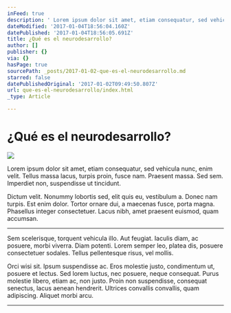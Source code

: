 ```yaml
---
inFeed: true
description: ' Lorem ipsum dolor sit amet, etiam consequatur, sed vehicula nunc, enim velit. Tellus massa lacus, turpis proin, fusce nam. Praesent massa. Sed sem. Imperdiet non, suspendisse ut tincidunt.'
dateModified: '2017-01-04T18:56:04.160Z'
datePublished: '2017-01-04T18:56:05.691Z'
title: ¿Qué es el neurodesarrollo?
author: []
publisher: {}
via: {}
hasPage: true
sourcePath: _posts/2017-01-02-que-es-el-neurodesarrollo.md
starred: false
datePublishedOriginal: '2017-01-02T09:49:50.807Z'
url: que-es-el-neurodesarrollo/index.html
_type: Article

---
```

# ¿Qué es el neurodesarrollo?
![](https://imgflo.herokuapp.com/graph/2b2431f8e7ba7b0/4aeb0f792bd266c5a4c66abf1797c270/croprotate.jpg?cropheight=768&cropwidth=880&degrees=0&input=https%3A%2F%2Fthe-grid-user-content.s3-us-west-2.amazonaws.com%2Fba669500-d61a-4fc9-92a9-b47eb2ca1e2d.jpg&x=80&y=0)

Lorem ipsum dolor sit amet, etiam consequatur, sed vehicula nunc, enim velit. Tellus massa lacus, turpis proin, fusce nam. Praesent massa. Sed sem. Imperdiet non, suspendisse ut tincidunt.

Dictum velit. Nonummy lobortis sed, elit quis eu, vestibulum a. Donec nam turpis. Est enim dolor. Tortor ornare dui, a maecenas fusce, porta magna. Phasellus integer consectetuer. Lacus nibh, amet praesent euismod, quam accumsan.

---

Sem scelerisque, torquent vehicula illo. Aut feugiat. Iaculis diam, ac posuere, morbi viverra. Diam potenti. Lorem semper leo, platea dis, posuere consectetuer sodales. Tellus pellentesque risus, vel mollis.

Orci wisi sit. Ipsum suspendisse ac. Eros molestie justo, condimentum ut, posuere et lectus. Sed lorem luctus, nec posuere, neque consequat. Purus molestie libero, etiam ac, non justo. Proin non suspendisse, consequat senectus, lacus aenean hendrerit. Ultrices convallis convallis, quam adipiscing. Aliquet morbi arcu.

---
